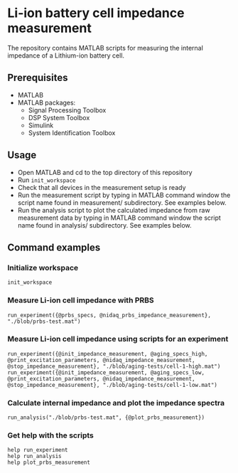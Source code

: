 # Li-ion battery cell impedance measurement

The repository contains MATLAB scripts for measuring the internal impedance of a Lithium-ion battery cell.

## Prerequisites

- MATLAB
- MATLAB packages:
    - Signal Processing Toolbox
    - DSP System Toolbox
    - Simulink
    - System Identification Toolbox

## Usage

- Open MATLAB and cd to the top directory of this repository
- Run `init_workspace`
- Check that all devices in the measurement setup is ready
- Run the measurement script by typing in MATLAB command window the script name found in measurement/ subdirectory. See examples below.
- Run the analysis script to plot the calculated impedance from raw measurement data by typing in MATLAB command window the script name found in analysis/ subdirectory. See examples below.

## Command examples

### Initialize workspace

```
init_workspace
```

### Measure Li-ion cell impedance with PRBS

```
run_experiment({@prbs_specs, @nidaq_prbs_impedance_measurement}, "./blob/prbs-test.mat")
```

### Measure Li-ion cell impedance using scripts for an experiment

```
run_experiment({@init_impedance_measurement, @aging_specs_high, @print_excitation_parameters, @nidaq_impedance_measurement, @stop_impedance_measurement}, "./blob/aging-tests/cell-1-high.mat")
run_experiment({@init_impedance_measurement, @aging_specs_low, @print_excitation_parameters, @nidaq_impedance_measurement, @stop_impedance_measurement}, "./blob/aging-tests/cell-1-low.mat")
```


### Calculate internal impedance and plot the impedance spectra

```
run_analysis("./blob/prbs-test.mat", {@plot_prbs_measurement})
```

### Get help with the scripts

```
help run_experiment
help run_analysis
help plot_prbs_measurement
```
